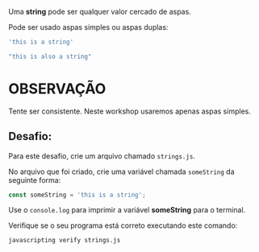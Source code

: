 Uma **string** pode ser qualquer valor cercado de aspas.

Pode ser usado aspas simples ou aspas duplas:

```js
'this is a string'

"this is also a string"
```
# OBSERVAÇÃO

Tente ser consistente. Neste workshop usaremos apenas aspas simples.

## Desafio:

Para este desafio, crie um arquivo chamado `strings.js`.

No arquivo que foi criado, crie uma variável chamada `someString` da seguinte forma:

```js
const someString = 'this is a string';
```

Use o `console.log` para imprimir a variável **someString** para o terminal.

Verifique se o seu programa está correto executando este comando:

`javascripting verify strings.js`
